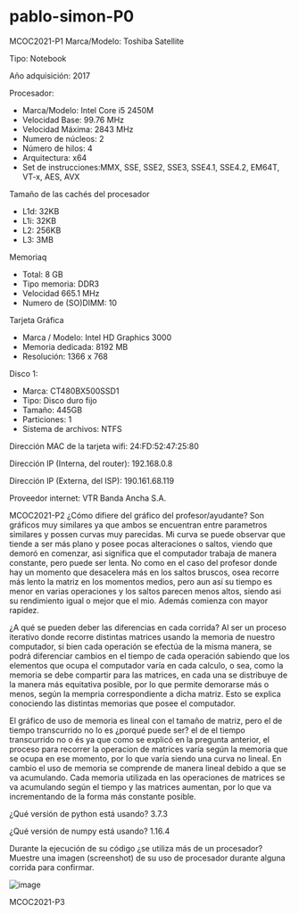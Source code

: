 # pablo-simon-P0
MCOC2021-P1
Marca/Modelo: Toshiba Satellite

Tipo: Notebook

Año adquisición: 2017

Procesador:
- Marca/Modelo: Intel Core i5 2450M
- Velocidad Base: 99.76 MHz
- Velocidad Máxima: 2843 MHz
- Numero de núcleos: 2
- Número de hilos: 4
- Arquitectura: x64
- Set de instrucciones:MMX, SSE, SSE2, SSE3, SSE4.1, SSE4.2, EM64T, VT-x, AES, AVX

Tamaño de las cachés del procesador
- L1d: 32KB
- L1i: 32KB
- L2: 256KB
- L3: 3MB

Memoriaq
- Total: 8 GB
- Tipo memoria: DDR3
- Velocidad 665.1 MHz
- Numero de (SO)DIMM: 10

Tarjeta Gráfica
- Marca / Modelo: Intel HD Graphics 3000
- Memoria dedicada: 8192 MB
- Resolución: 1366 x 768

Disco 1:
- Marca: CT480BX500SSD1
- Tipo: Disco duro fijo
- Tamaño: 445GB
- Particiones: 1
- Sistema de archivos: NTFS

Dirección MAC de la tarjeta wifi: 24:FD:52:47:25:80

Dirección IP (Interna, del router): 192.168.0.8

Dirección IP (Externa, del ISP): 190.161.68.119

Proveedor internet: VTR Banda Ancha S.A.

MCOC2021-P2
¿Cómo difiere del gráfico del profesor/ayudante?
Son gráficos muy similares ya que ambos se encuentran entre parametros similares y possen curvas muy parecidas. Mi curva se puede observar que tiende a ser más plano y posee pocas alteraciones o saltos, viendo que demoró en comenzar, asi significa que el computador trabaja de manera constante, pero puede ser lenta.
No como en el caso del profesor donde hay un momento que desacelera más en los saltos bruscos, osea recorre más lento la matriz en los momentos medios, pero aun así su tiempo es menor en varias operaciones y los saltos parecen menos altos, siendo asi su rendimiento igual o mejor que el mio. Además comienza con mayor rapidez.

¿A qué se pueden deber las diferencias en cada corrida?
Al ser un proceso iterativo donde recorre distintas matrices usando la memoria de nuestro computador, si bien cada operación se efectúa de la misma manera, se podrá diferenciar cambios en el tiempo de cada operación sabiendo que los elementos que ocupa el computador varía en cada calculo, o sea,
como la memoria se debe compartir para las matrices, en cada una se distribuye de la manera más equitativa posible, por lo que permite demorarse más o menos, según la mempria correspondiente a dicha matriz. Esto se explica conociendo las distintas memorias que posee el computador. 

El gráfico de uso de memoria es lineal con el tamaño de matriz, pero el de tiempo transcurrido no lo es ¿porqué puede ser?
el de el tiempo transcurrido no o és ya que como se explicó en la pregunta anterior, el proceso para recorrer la operacion de matrices varía según la memoria que se ocupa en ese momento, por lo que varía siendo una curva no lineal. En cambio el uso de memoria se comprende de manera lineal debido a que se va acumulando.
Cada memoria utilizada en las operaciones de matrices se va acumulando según el tiempo y las matrices aumentan, por lo que va incrementando de la forma más constante posible. 

¿Qué versión de python está usando?
3.7.3

¿Qué versión de numpy está usando?
1.16.4

Durante la ejecución de su código ¿se utiliza más de un procesador? Muestre una imagen (screenshot) de su uso de procesador durante alguna corrida para confirmar. 

![image](https://user-images.githubusercontent.com/88359228/128463141-4ebdb61f-b4a2-4c50-b32c-215d837ab60b.png)

MCOC2021-P3
